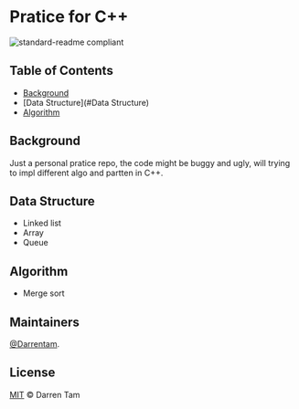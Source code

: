 # Pratice for C++

![standard-readme compliant](https://img.shields.io/badge/readme%20style-standard-brightgreen.svg?style=flat-square)
## Table of Contents

- [Background](#background)
- [Data Structure](#Data Structure)
- [Algorithm](#Algorithm)

## Background

Just a personal pratice repo, the code might be buggy and ugly, will trying to impl different algo and partten in C++.

## Data Structure

- Linked list
- Array 
- Queue 

## Algorithm

- Merge sort

## Maintainers
[@Darrentam](https://github.com/Darrentam).

## License

[MIT](LICENSE) © Darren Tam